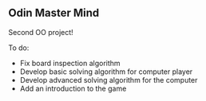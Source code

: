 ## Odin Master Mind

Second OO project!

To do:

- Fix board inspection algorithm
- Develop basic solving algorithm for computer player
- Develop advanced solving algorithm for the computer
- Add an introduction to the game
